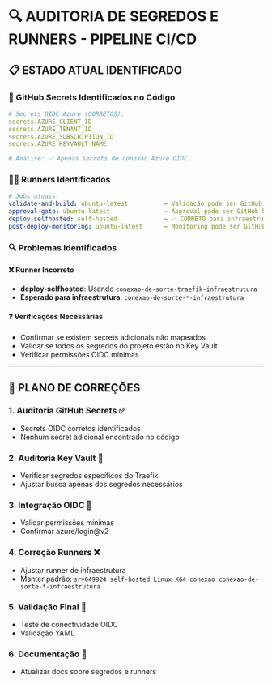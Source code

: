 # 🔍 AUDITORIA DE SEGREDOS E RUNNERS - PIPELINE CI/CD

## 📋 **ESTADO ATUAL IDENTIFICADO**

### **🔑 GitHub Secrets Identificados no Código**
```yaml
# Secrets OIDC Azure (CORRETOS):
secrets.AZURE_CLIENT_ID
secrets.AZURE_TENANT_ID  
secrets.AZURE_SUBSCRIPTION_ID
secrets.AZURE_KEYVAULT_NAME

# Análise: ✅ Apenas secrets de conexão Azure OIDC
```

### **🏃‍♂️ Runners Identificados**
```yaml
# Jobs atuais:
validate-and-build: ubuntu-latest          ← Validação pode ser GitHub hosted
approval-gate: ubuntu-latest               ← Approval pode ser GitHub hosted  
deploy-selfhosted: self-hosted             ← ✅ CORRETO para infraestrutura
post-deploy-monitoring: ubuntu-latest      ← Monitoring pode ser GitHub hosted
```

### **🔍 Problemas Identificados**

#### **❌ Runner Incorreto**
- **deploy-selfhosted**: Usando `conexao-de-sorte-traefik-infraestrutura`
- **Esperado para infraestrutura**: `conexao-de-sorte-*-infraestrutura`

#### **❓ Verificações Necessárias**
- Confirmar se existem secrets adicionais não mapeados
- Validar se todos os segredos do projeto estão no Key Vault
- Verificar permissões OIDC mínimas

---

## 🎯 **PLANO DE CORREÇÕES**

### **1. Auditoria GitHub Secrets** ✅
- Secrets OIDC corretos identificados
- Nenhum secret adicional encontrado no código

### **2. Auditoria Key Vault** 🔄
- Verificar segredos específicos do Traefik
- Ajustar busca apenas dos segredos necessários

### **3. Integração OIDC** 🔄  
- Validar permissões mínimas
- Confirmar azure/login@v2

### **4. Correção Runners** ❌
- Ajustar runner de infraestrutura
- Manter padrão: `srv649924 self-hosted Linux X64 conexao conexao-de-sorte-*-infraestrutura`

### **5. Validação Final** 🔄
- Teste de conectividade OIDC
- Validação YAML

### **6. Documentação** 🔄
- Atualizar docs sobre segredos e runners